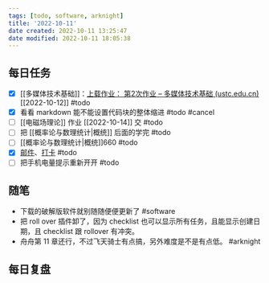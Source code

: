 ```yaml
---
tags: [todo, software, arknight]
title: '2022-10-11'
date created: 2022-10-11 13:25:47
date modified: 2022-10-11 18:05:38
---
```


## 每日任务
- [x] [[多媒体技术基础]]：[上载作业： 第2次作业 – 多媒体技术基础 (ustc.edu.cn)](https://www.bb.ustc.edu.cn/webapps/assignment/uploadAssignment?content_id=_105234_1&course_id=_12471_1&group_id=&mode=view)[[2022-10-12]] #todo
- [x] 看看 markdown 能不能设置代码块的整体缩进 #todo #cancel
- [ ] [[电磁场理论]] 作业 [[2022-10-14]] 交 #todo
- [ ] 把 [[概率论与数理统计|概统]] 后面的学完 #todo
- [ ] [[概率论与数理统计|概统]]660 #todo
- [x] [邮件](https://email.ustc.edu.cn/coremail/)、[打卡](https://weixine.ustc.edu.cn/2020/login) #todo
- [ ] 把手机电量提示重新开开 #todo
## 随笔
- 下载的破解版软件就别随随便便更新了 #software 
- 把 roll over 插件卸了，因为 checklist 也可以显示所有任务，且能显示创建日期，且 checklist 跟 rollover 有冲突。
- 舟舟第 11 章还行，不过飞天骑士有点搞，另外难度是不是有点低。 #arknight 
## 每日复盘
